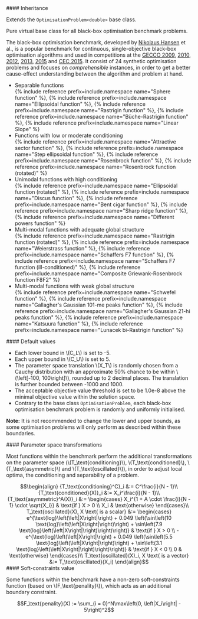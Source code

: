 <div class="custom-callout custom-callout-info">
#### Inheritance

Extends the `OptimisationProblem<double>` base class.

Pure virtual base class for all black-box optimisation benchmark problems.
</div>

The black-box optimisation benchmark, developed by [Nikolaus Hansen](https://www.lri.fr/~hansen/) et al., is a popular benchmark for continuous, single-objective black-box optimisation algorithms and used in competitions at the [GECCO 2009](http://coco.gforge.inria.fr/doku.php?id=bbob-2009), [2010](http://coco.gforge.inria.fr/doku.php?id=bbob-2010), [2012](http://coco.gforge.inria.fr/doku.php?id=bbob-2012), [2013](http://coco.gforge.inria.fr/doku.php?id=bbob-2013), [2015](http://coco.gforge.inria.fr/doku.php?id=bbob-2015) and [CEC 2015](http://coco.gforge.inria.fr/doku.php?id=cec-bbob-2015). It consist of 24 synthetic optimisation problems and focuses on *comprehensible* instances, in order to get a better cause-effect understanding between the algorithm and problem at hand.

- Separable functions<br>
  {% include reference prefix=include.namespace name="Sphere function" %}, {% include reference prefix=include.namespace name="Ellipsoidal function" %}, {% include reference prefix=include.namespace name="Rastrigin function" %}, {% include reference prefix=include.namespace name="Büche-Rastrigin function" %}, {% include reference prefix=include.namespace name="Linear Slope" %}
- Functions with low or moderate conditioning<br>
  {% include reference prefix=include.namespace name="Attractive sector function" %}, {% include reference prefix=include.namespace name="Step ellipsoidal function" %}, {% include reference prefix=include.namespace name="Rosenbrock function" %}, {% include reference prefix=include.namespace name="Rosenbrock function (rotated)" %}
- Unimodal functions with high conditioning<br>
  {% include reference prefix=include.namespace name="Ellipsoidal function (rotated)" %}, {% include reference prefix=include.namespace name="Discus function" %}, {% include reference prefix=include.namespace name="Bent cigar function" %}, {% include reference prefix=include.namespace name="Sharp ridge function" %}, {% include reference prefix=include.namespace name="Different powers function" %}
- Multi-modal functions with adequate global structure<br>
  {% include reference prefix=include.namespace name="Rastrigin function (rotated)" %}, {% include reference prefix=include.namespace name="Weierstrass function" %}, {% include reference prefix=include.namespace name="Schaffers F7 function" %}, {% include reference prefix=include.namespace name="Schaffers F7 function (ill-conditioned)" %}, {% include reference prefix=include.namespace name="Composite Griewank-Rosenbrock function F8F2" %}
- Multi-modal functions with weak global structure<br>
  {% include reference prefix=include.namespace name="Schwefel function" %}, {% include reference prefix=include.namespace name="Gallagher's Gaussian 101-me peaks function" %}, {% include reference prefix=include.namespace name="Gallagher's Gaussian 21-hi peaks function" %}, {% include reference prefix=include.namespace name="Katsuura function" %}, {% include reference prefix=include.namespace name="Lunacek bi-Rastrigin function" %}
  
  
<div class="custom-callout custom-callout-info">
#### Default values

- Each lower bound in \\(C_L\\) is set to -5.
- Each upper bound in \\(C_U\\) is set to 5.
- The parameter space translation \\(X_T\\) is randomly chosen from a Cauchy distribution with an approximate 50% chance to be within \\(\left[-100, 100\right]\\), rounded up to 2 decimal places. The translation is further bounded between -1000 and 1000.
- The acceptable objective value threshold is set to be 1.0e-8 above the minimal objective value within the solution space.
- Contrary to the base class `OptimisationProblem`, each black-box optimisation benchmark problem is randomly and uniformly initialised.

**Note:** It is not recommended to change the lower and upper bounds, as some optimisation problems will only perform as described within these boundaries.
</div>

<div class="custom-callout custom-callout-info">
#### Parameter space transformations

Most functions within the benchmark perform the additional transformations on the parameter space (\\(T\_\text{conditioning}\\), \\(T\_\text{conditioned}\\), \\(T\_\text{asymmetric}\\) and \\(T\_\text{oscillated}\\)), in order to adjust local optima, the conditioning and separability of a problem.

<div class="MathJax_Display" style="text-align: center;">
$$\begin{align}
{T_\text{conditioning}^C}_i &:= C^\frac{i}{N - 1}\\
{T_\text{conditioned}(X)}_i &:= X_i^\frac{i}{N - 1}\\
{T_\text{asymmetric}^A(X)}_i &:= \begin{cases}
X_i^{1 + A \cdot \frac{i}{N - 1} \cdot \sqrt{X_i}} & \text{if } X > 0 \\
X_i & \text{otherwise}
\end{cases}\\
T_\text{oscillated}(X), X \text{ is a scalar} &:= \begin{cases}
e^{\text{log}\left(\left|X\right|\right) + 0.049 \left(\sin\left(10 \text{log}\left(\left|X\right|\right)\right) + \sin\left(7.9 \text{log}\left(\left|X\right|\right)\right)\right)} & \text{if } X > 0 \\
-e^{\text{log}\left(\left|X\right|\right) + 0.049 \left(\sin\left(5.5 \text{log}\left(\left|X\right|\right)\right) + \sin\left(3.1 \text{log}\left(\left|X\right|\right)\right)\right)} & \text{if } X < 0 \\
0 & \text{otherwise}
\end{cases}\\
T_\text{oscillated}(X)_i, X \text{ is a vector} &:= T_\text{oscillated}(X_i)
\end{align}$$
</div>
</div>

<div class="custom-callout custom-callout-info">
#### Soft-constraints value

Some functions within the benchmark have a non-zero soft-constraints function (based on \\(F_\text{penality}\\)), which acts as an additional boundary constraint.

<div class="MathJax_Display" style="text-align: center;">
$$F_\text{penality}(X) := \sum_{i = 0}^N\max\left(0, \left|X_i\right| - 5\right)^2$$
</div>
</div>